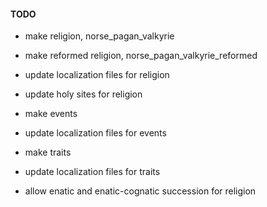 #### TODO


+ make religion, norse_pagan_valkyrie
+ make reformed religion, norse_pagan_valkyrie_reformed
+ update localization files for religion
+ update holy sites for religion

+ make events
+ update localization files for events

+ make traits
+ update localization files for traits

+ allow enatic and enatic-cognatic succession for religion
